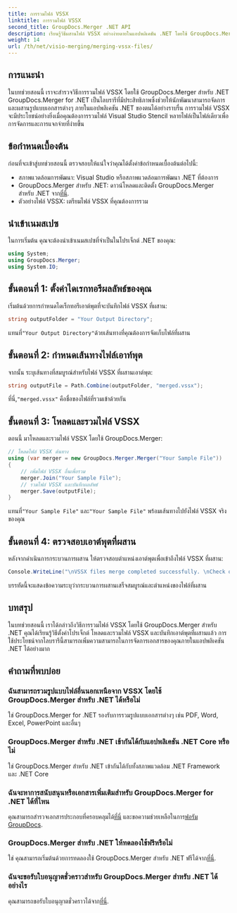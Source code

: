 ```yaml
---
title: การรวมไฟล์ VSSX
linktitle: การรวมไฟล์ VSSX
second_title: GroupDocs.Merger .NET API
description: เรียนรู้วิธีผสานไฟล์ VSSX อย่างง่ายดายในแอปพลิเคชัน .NET โดยใช้ GroupDocs.Merger ซึ่งช่วยเพิ่มประสิทธิภาพการจัดการเอกสาร
weight: 14
url: /th/net/visio-merging/merging-vssx-files/
---
```

## การแนะนำ
ในบทช่วยสอนนี้ เราจะสำรวจวิธีการรวมไฟล์ VSSX โดยใช้ GroupDocs.Merger สำหรับ .NET GroupDocs.Merger for .NET เป็นไลบรารีที่มีประสิทธิภาพซึ่งช่วยให้นักพัฒนาสามารถจัดการและผสานรูปแบบเอกสารต่างๆ ภายในแอปพลิเคชัน .NET ของตนได้อย่างราบรื่น การรวมไฟล์ VSSX จะมีประโยชน์อย่างยิ่งเมื่อคุณต้องการรวมไฟล์ Visual Studio Stencil หลายไฟล์เป็นไฟล์เดียวเพื่อการจัดการและการแจกจ่ายที่ง่ายขึ้น
## ข้อกำหนดเบื้องต้น
ก่อนที่จะเข้าสู่บทช่วยสอนนี้ ตรวจสอบให้แน่ใจว่าคุณได้ตั้งค่าข้อกำหนดเบื้องต้นต่อไปนี้:
- สภาพแวดล้อมการพัฒนา: Visual Studio หรือสภาพแวดล้อมการพัฒนา .NET ที่ต้องการ
-  GroupDocs.Merger สำหรับ .NET: ดาวน์โหลดและติดตั้ง GroupDocs.Merger สำหรับ .NET จาก[ที่นี่](https://releases.groupdocs.com/merger/net/).
- ตัวอย่างไฟล์ VSSX: เตรียมไฟล์ VSSX ที่คุณต้องการรวม

## นำเข้าเนมสเปซ
ในการเริ่มต้น คุณจะต้องนำเข้าเนมสเปซที่จำเป็นในโปรเจ็กต์ .NET ของคุณ:
```csharp
using System; 
using GroupDocs.Merger;
using System.IO;
```
## ขั้นตอนที่ 1: ตั้งค่าไดเรกทอรีผลลัพธ์ของคุณ
เริ่มต้นด้วยการกำหนดไดเร็กทอรีเอาต์พุตที่จะบันทึกไฟล์ VSSX ที่ผสาน:
```csharp
string outputFolder = "Your Output Directory";
```
 แทนที่`"Your Output Directory"`ด้วยเส้นทางที่คุณต้องการจัดเก็บไฟล์ที่ผสาน
## ขั้นตอนที่ 2: กำหนดเส้นทางไฟล์เอาท์พุต
จากนั้น ระบุเส้นทางที่สมบูรณ์สำหรับไฟล์ VSSX ที่ผสานเอาต์พุต:
```csharp
string outputFile = Path.Combine(outputFolder, "merged.vssx");
```
 ที่นี่,`"merged.vssx"` คือชื่อของไฟล์ที่รวมเข้าด้วยกัน
## ขั้นตอนที่ 3: โหลดและรวมไฟล์ VSSX
ตอนนี้ มาโหลดและรวมไฟล์ VSSX โดยใช้ GroupDocs.Merger:
```csharp
// โหลดไฟล์ VSSX ต้นทาง
using (var merger = new GroupDocs.Merger.Merger("Your Sample File"))
{
    // เพิ่มไฟล์ VSSX อื่นเพื่อรวม
    merger.Join("Your Sample File");
    // รวมไฟล์ VSSX และบันทึกผลลัพธ์
    merger.Save(outputFile);
}
```
 แทนที่`"Your Sample File"` และ`"Your Sample File"` พร้อมเส้นทางไปยังไฟล์ VSSX จริงของคุณ
## ขั้นตอนที่ 4: ตรวจสอบเอาต์พุตที่ผสาน
หลังจากดำเนินการกระบวนการผสาน ให้ตรวจสอบตำแหน่งเอาต์พุตเพื่อเข้าถึงไฟล์ VSSX ที่ผสาน:
```csharp
Console.WriteLine("\nVSSX files merge completed successfully. \nCheck output in {0}", outputFolder);
```
บรรทัดนี้จะแสดงข้อความระบุว่ากระบวนการผสานเสร็จสมบูรณ์และตำแหน่งของไฟล์ที่ผสาน

## บทสรุป
ในบทช่วยสอนนี้ เราได้กล่าวถึงวิธีการรวมไฟล์ VSSX โดยใช้ GroupDocs.Merger สำหรับ .NET คุณได้เรียนรู้วิธีตั้งค่าโปรเจ็กต์ โหลดและรวมไฟล์ VSSX และบันทึกเอาต์พุตที่ผสานแล้ว การใช้ประโยชน์จากไลบรารีนี้สามารถเพิ่มความสามารถในการจัดการเอกสารของคุณภายในแอปพลิเคชัน .NET ได้อย่างมาก

## คำถามที่พบบ่อย
### ฉันสามารถรวมรูปแบบไฟล์อื่นนอกเหนือจาก VSSX โดยใช้ GroupDocs.Merger สำหรับ .NET ได้หรือไม่
ใช่ GroupDocs.Merger for .NET รองรับการรวมรูปแบบเอกสารต่างๆ เช่น PDF, Word, Excel, PowerPoint และอื่นๆ
### GroupDocs.Merger สำหรับ .NET เข้ากันได้กับแอปพลิเคชัน .NET Core หรือไม่
ใช่ GroupDocs.Merger สำหรับ .NET เข้ากันได้กับทั้งสภาพแวดล้อม .NET Framework และ .NET Core
### ฉันจะหาการสนับสนุนหรือเอกสารเพิ่มเติมสำหรับ GroupDocs.Merger for .NET ได้ที่ไหน
 คุณสามารถสำรวจเอกสารประกอบที่ครอบคลุมได้[ที่นี่](https://tutorials.groupdocs.com/merger/net/) และขอความช่วยเหลือในการ[ฟอรัม GroupDocs](https://forum.groupdocs.com/c/merger/32).
### GroupDocs.Merger สำหรับ .NET ให้ทดลองใช้ฟรีหรือไม่
 ใช่ คุณสามารถเริ่มต้นด้วยการทดลองใช้ GroupDocs.Merger สำหรับ .NET ฟรีได้จาก[ที่นี่](https://releases.groupdocs.com/).
### ฉันจะขอรับใบอนุญาตชั่วคราวสำหรับ GroupDocs.Merger สำหรับ .NET ได้อย่างไร
 คุณสามารถขอรับใบอนุญาตชั่วคราวได้จาก[ที่นี่](https://purchase.groupdocs.com/temporary-license/).
